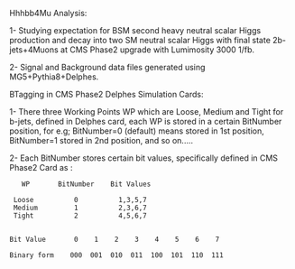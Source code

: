 Hhhbb4Mu Analysis: 

1- Studying expectation for BSM second heavy neutral scalar Higgs production and decay into two SM neutral scalar Higgs with final state 2b-jets+4Muons at CMS Phase2 upgrade with Lumimosity 3000 1/fb.

2- Signal and Background data files generated using MG5+Pythia8+Delphes.
 
 
BTagging in CMS Phase2 Delphes Simulation Cards:

1- There three Working Points WP which are Loose, Medium and Tight for b-jets, 
   defined in Delphes card, each WP is stored in a certain BitNumber position,
   for e.g; BitNumber=0 (default) means stored in 1st position, BitNumber=1 
   stored in 2nd position, and so on.....
   
2- Each BitNumber stores certain bit values, specifically defined in CMS Phase2
   Card as :
   
   
       WP       BitNumber    Bit Values
   
     Loose          0          1,3,5,7
     Medium         1          2,3,6,7
     Tight          2          4,5,6,7

   
    Bit Value       0    1    2    3    4    5    6    7
   
    Binary form    000  001  010  011  100  101  110  111 
   
   
   
   
